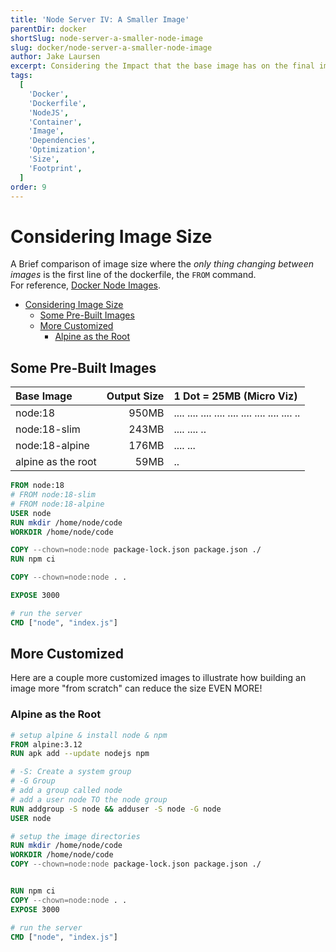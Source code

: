 ```yaml
---
title: 'Node Server IV: A Smaller Image'
parentDir: docker
shortSlug: node-server-a-smaller-node-image
slug: docker/node-server-a-smaller-node-image
author: Jake Laursen
excerpt: Considering the Impact that the base image has on the final image
tags:
  [
    'Docker',
    'Dockerfile',
    'NodeJS',
    'Container',
    'Image',
    'Dependencies',
    'Optimization',
    'Size',
    'Footprint',
  ]
order: 9
---
```


# Considering Image Size

A Brief comparison of image size where the _only thing changing between images_ is the first line of the dockerfile, the `FROM` command.  
For reference, [Docker Node Images](https://hub.docker.com/_/node/tags?page=1&name=18&ordering=last_updated).

- [Considering Image Size](#considering-image-size)
  - [Some Pre-Built Images](#some-pre-built-images)
  - [More Customized](#more-customized)
    - [Alpine as the Root](#alpine-as-the-root)

## Some Pre-Built Images

| Base Image         | Output Size | 1 Dot = 25MB (Micro Viz)                        |
| :----------------- | ----------: | :---------------------------------------------- |
| node:18            |       950MB | .... .... .... .... .... .... .... .... .... .. |
| node:18-slim       |       243MB | .... .... ..                                    |
| node:18-alpine     |       176MB | .... ...                                        |
| alpine as the root |        59MB | ..                                              |

```Dockerfile
FROM node:18
# FROM node:18-slim
# FROM node:18-alpine
USER node
RUN mkdir /home/node/code
WORKDIR /home/node/code

COPY --chown=node:node package-lock.json package.json ./
RUN npm ci

COPY --chown=node:node . .

EXPOSE 3000

# run the server
CMD ["node", "index.js"]
```

## More Customized

Here are a couple more customized images to illustrate how building an image more "from scratch" can reduce the size EVEN MORE!

### Alpine as the Root

```dockerfile
# setup alpine & install node & npm
FROM alpine:3.12
RUN apk add --update nodejs npm

# -S: Create a system group
# -G Group
# add a group called node
# add a user node TO the node group
RUN addgroup -S node && adduser -S node -G node
USER node

# setup the image directories
RUN mkdir /home/node/code
WORKDIR /home/node/code
COPY --chown=node:node package-lock.json package.json ./


RUN npm ci
COPY --chown=node:node . .
EXPOSE 3000

# run the server
CMD ["node", "index.js"]
```
